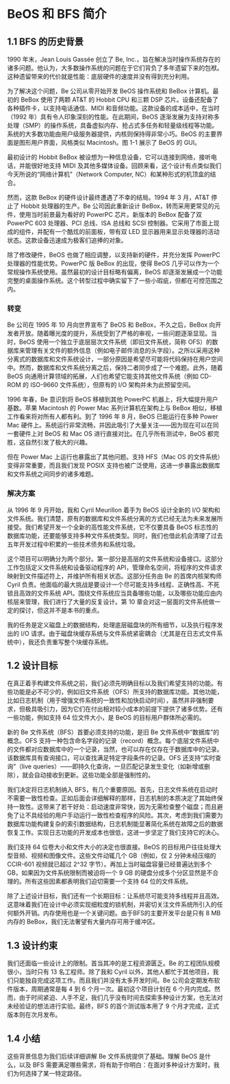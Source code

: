 # BeOS 和 BFS 简介

## 1.1 BFS 的历史背景

1990 年末，Jean Louis Gassée 创立了 Be, Inc.，旨在解决当时操作系统存在的诸多问题。他认为，大多数操作系统的问题在于它们背负了多年遗留下来的包袱。这种遗留带来的代价就是性能：底层硬件的速度并没有得到充分利用。

为了解决这个问题，Be 公司从零开始开发 BeOS 操作系统和 BeBox 计算机。最初的 BeBox 使用了两颗 AT&T 的 Hobbit CPU 和三颗 DSP 芯片。设备还配备了各种插件卡，以支持电话通信、MIDI 和音频功能。这款设备的成本适中，在当时（1992 年）具有令人印象深刻的性能。在此期间，BeOS 逐渐发展为支持对称多处理（SMP）的操作系统，具备虚拟内存、抢占式多任务和轻量级线程等功能。系统的大多数功能由用户级服务器提供，内核则保持得非常小巧。BeOS 的主要界面是图形用户界面，风格类似 Macintosh。图 1-1 展示了 BeOS 的 GUI。

最初设计的 Hobbit BeBox 被设想为一种信息设备，它可以连接到网络，接听电话，并能很好地支持 MIDI 及其他多媒体设备。回顾来看，这个设计有点类似我们今天所说的“网络计算机”（Network Computer, NC）和某种形式的机顶盒的结合。

然而，这款 BeBox 的硬件设计最终遭遇了不幸的结局。1994 年 3 月，AT&T 停止了 Hobbit 处理器的生产。Be 公司因此重新设计 BeBox，转而采用更常见的元件，使用当时前景最为看好的 PowerPC 芯片。新版本的 BeBox 配备了双 PowerPC 603 处理器、PCI 总线、ISA 总线和 SCSI 控制器。它采用了市面上现成的组件，并配有一个酷炫的前面板，带有双 LED 显示器用来显示处理器的活动状态。这款设备迅速成为极客们追捧的对象。

除了修改硬件，BeOS 也做了相应调整，以支持新的硬件，并充分发挥 PowerPC 处理器的性能优势。PowerPC 版 BeBox 的出现，使得 BeOS 几乎可以作为一个常规操作系统使用。虽然最初的设计目标略有偏离，BeOS 却逐渐发展成一个功能完整的桌面操作系统。这个转型过程中确实留下了一些小瑕疵，但都在可控范围之内。

### **转变**

Be 公司在 1995 年 10 月向世界宣布了 BeOS 和 BeBox，不久之后，BeBox 向开发者开放。随着曝光度的提升，系统受到了严格的审视，一些问题逐渐显现。当时，BeOS 使用一个独立于底层层次文件系统（即旧文件系统，简称 OFS）的数据库来管理有关文件的额外信息（例如电子邮件消息的头字段）。之所以采用这种分离式的数据库和文件系统设计，一部分原因是希望尽可能将代码保持在用户空间中。然而，数据库和文件系统分离之后，保持二者同步成了一个难题。此外，随着 BeOS 向通用计算领域的拓展，人们也希望它能支持其他文件系统（例如 CD-ROM 的 ISO-9660 文件系统），但原有的 I/O 架构并未为此预留空间。

1996 年春，Be 意识到将 BeOS 移植到其他 PowerPC 机器上，将大幅提升用户基数。苹果 Macintosh 的 Power Mac 系列计算机在架构上与 BeBox 相似，移植工作看来将对所有人都有利。到了 1996 年 8 月，BeOS 已能运行在多种 Power Mac 硬件上。系统运行非常流畅，并因此吸引了大量关注——因为现在可以在同一套硬件上对 BeOS 和 Mac OS 进行直接对比。在几乎所有测试中，BeOS 都完胜，这自然引发了极大的兴趣。

但在 Power Mac 上运行也暴露出了其他问题。支持 HFS（Mac OS 的文件系统）变得非常重要，而且我们发现 POSIX 支持也被广泛使用，这进一步暴露出数据库和文件系统之间同步的诸多难题。

### **解决方案**

从 1996 年 9 月开始，我和 Cyril Meurillon 着手为 BeOS 设计全新的 I/O 架构和文件系统。我们清楚，原有的数据库和文件系统分离的方式已经无法为未来发展所接受。我们希望开发一个全新的高性能文件系统，它不仅要具备 BeOS 标志性的数据库功能，还要能够支持多种文件系统类型。同时，我们也借此机会清理了过去五年开发过程中积累的一些技术债务和系统垃圾。

这个项目可以明确分为两个部分。第一部分是高层的文件系统和设备接口。这部分工作包括定义文件系统和设备驱动程序的 API，管理命名空间，将程序的文件请求映射到文件描述符上，并维护所有相关状态。这部分任务由 Be 的首席内核架构师 Cyril 负责。他面临的最大挑战是要设计一个尽可能支持多线程、正确性高、不死锁且高效的文件系统 API。围绕文件系统应当具备哪些功能，以及哪些功能应由内核层来管理，我们进行了大量的反复设计。第 10 章会对这一层面的文件系统做一定的探讨，但这并不是本书的重点。

我的任务是定义磁盘上的数据结构，处理底层磁盘块的所有细节，以及执行程序发出的 I/O 请求。由于磁盘块缓存系统与文件系统紧密耦合（尤其是在日志式文件系统中），我还负责重写整个块缓存系统。

## 1.2 设计目标

在真正着手构建文件系统之前，我们必须先明确目标以及我们希望支持的功能。有些功能是必不可少的，例如旧文件系统（OFS）所支持的数据库功能。其他功能，比如日志机制（用于增强文件系统的一致性和加快启动时间），虽然并非强制要求，但极具吸引力，因为它们在付出相对较小成本的前提下提供了诸多优势。还有一些功能，例如支持 64 位文件大小，是 BeOS 的目标用户群体所必需的。

新的 Be 文件系统（BFS）首要必须支持的功能，是旧 Be 文件系统中“数据库”的概念。OFS 支持一种包含命名字段的记录（record）概念。每个底层文件系统中的文件都对应数据库中的一个记录，当然，也可以存在仅存在于数据库中的记录。该数据库具有查询接口，可以查找满足特定字段条件的记录。OFS 还支持“实时查询”（live queries）——即持久化查询，一旦匹配记录发生变化（如新增或删除），就会自动接收到更新。这些功能全部是强制性的。

我们决定将日志机制纳入 BFS，有几个重要原因。首先，日志文件系统在启动时不需要一致性检查。正如后面会详细解释的那样，日志机制的本质决定了其始终保持一致性。这带来了若干好处：启动速度非常快，因为无需检查整个磁盘；而且避免了让不具经验的用户手动运行一致性检查程序的风险。其次，考虑到我们需要为数据库功能构建复杂的索引数据结构，日志机制能显著简化系统在故障之后的数据恢复工作。实现日志功能的开发成本也很低，这进一步坚定了我们支持它的决心。

我们支持 64 位卷大小和文件大小的决定也很直接。BeOS 的目标用户往往处理大型音频、视频和图像文件。这些文件动辄几个 GB（例如，仅 2 分钟未经压缩的 CCIR-601 视频就已超过 2^32 字节）。再加上当时磁盘容量已经普遍达到多个 GB，如果因为文件系统限制而被迫将一个 9 GB 的硬盘分成多个分区显然是不合理的。所有这些因素都表明我们迫切需要一个支持 64 位的文件系统。

除了上述设计目标，我们还有一个长期目标：让系统尽可能支持多线程并且高效。这意味着我们在设计中必须实现细粒度的锁机制，并密切关注文件系统所引入的任何额外开销。内存使用也是一个关键问题。由于BFS的主要开发平台是只有 8 MB 内存的 BeBox，我们无法奢望有大量内存可用于缓冲区。

## 1.3 设计约束

我们还面临一些设计上的限制。首当其冲的是工程资源匮乏。Be 的工程团队规模很小，当时只有 13 名工程师。除了我和 Cyril 以外，其他人都忙于其他项目，我们只能独自完成这项工作。而且我们并没有太多开发时间。Be 公司会定期发布软件版本，周期通常是每 4 到 6 个月一次。最初这个项目计划在 6 个月内完成。然而，由于时间紧迫、人手不足，我们几乎没有时间去探索多种设计方案，也无法对未经验证的想法进行实验。最终，BFS 的首个测试版本用了 9 个月才完成，正式版本则在次月发布。

## 1.4 小结

这些背景信息为我们后续详细讲解 Be 文件系统提供了基础。理解 BeOS 是什么，以及 BFS 需要满足哪些需求，将有助于你明白：在面对多种设计方案时，我们为何选择了某一特定路径。
